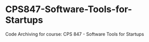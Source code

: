 # CPS847-Software-Tools-for-Startups
Code Archiving for course: CPS 847 - Software Tools for Startups
